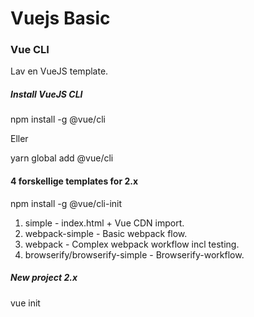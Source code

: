 # Vuejs Basic
### Vue CLI
Lav en VueJS template.  

##### Install VueJS CLI
npm install -g @vue/cli  

Eller  

yarn global add @vue/cli  

#### 4 forskellige templates for 2.x
npm install -g @vue/cli-init

1. simple - index.html + Vue CDN import.  
2. webpack-simple - Basic webpack flow.  
3. webpack - Complex webpack workflow incl testing.  
4. browserify/browserify-simple - Browserify-workflow.  

##### New project 2.x
vue init <template type> <project name>  

npm install  
cd project name  
npm run dev  

##### For production
npm run build  

#### 3.x New Project
vue create <project name>  

npm install  
cd project name  
npm run serve  

##### For production
npm run build  

